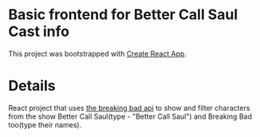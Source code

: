 # Basic frontend for Better Call Saul Cast info

This project was bootstrapped with [Create React App](https://github.com/facebook/create-react-app).

# Details
React project that uses [the breaking bad api](https://breakingbadapi.com/) to show and filter characters from the show Better Call Saul(type - "Better Call Saul")  and Breaking Bad too(type their names).


